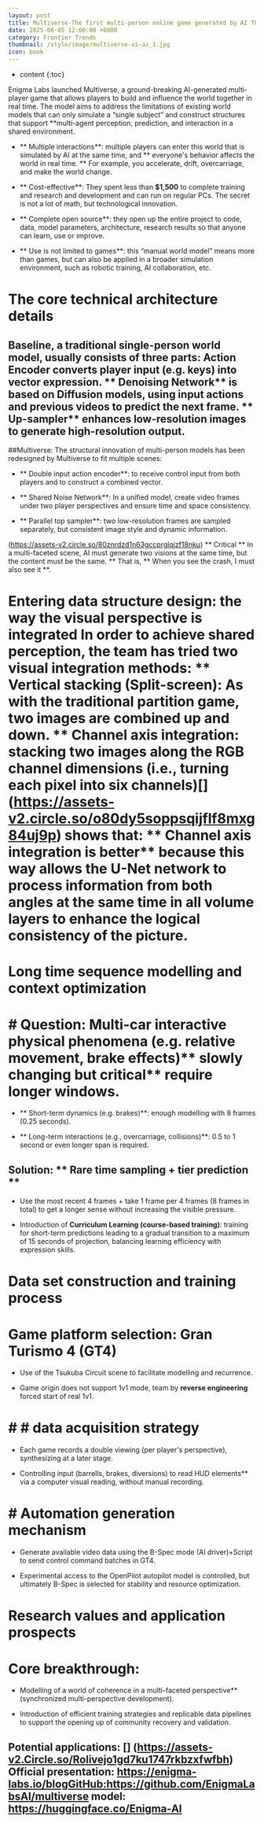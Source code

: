 ```yaml
---
layout: post
title: Multiverse-The first multi-person online game generated by AI The behavior of players affects the AI simulation world in real time
date: 2025-06-05 12:00:00 +0800
category: Frontier Trends
thumbnail: /style/image/multiverse-ai-ai_1.jpg
icon: book
---
```

* content
{:toc}

Enigma Labs launched Multiverse, a ground-breaking AI-generated multi-player game that allows players to build and influence the world together in real time. The model aims to address the limitations of existing world models that can only simulate a “single subject” and construct structures that support **multi-agent perception, prediction, and interaction in a shared environment.

- ** Multiple interactions**: multiple players can enter this world that is simulated by AI at the same time, and ** everyone's behavior affects the world in real time. ** For example, you accelerate, drift, overcarriage, and make the world change.

- ** Cost-effective**: They spent less than **$1,500** to complete training and research and development and can run on regular PCs. The secret is not a lot of math, but technological innovation.

- ** Complete open source**: they open up the entire project to code, data, model parameters, architecture, research results so that anyone can learn, use or improve.

- ** Use is not limited to games**: this “manual world model” means more than games, but can also be applied in a broader simulation environment, such as robotic training, AI collaboration, etc.

# The core technical architecture details

## Baseline, a traditional single-person world model, usually consists of three parts: **Action Encoder** converts player input (e.g. keys) into vector expression. ** Denoising Network** is based on Diffusion models, using input actions and previous videos to predict the next frame. ** Up-sampler** enhances low-resolution images to generate high-resolution output.

##Multiverse: The structural innovation of multi-person models has been redesigned by Multiverse to fit multiple scenes:

- ** Double input action encoder**: to receive control input from both players and to construct a combined vector.

- ** Shared Noise Network**: In a unified model, create video frames under two player perspectives and ensure time and space consistency.

- ** Parallel top sampler**: two low-resolution frames are sampled separately, but consistent image style and dynamic information.

(https://assets-v2.circle.so/80znrdzd1n63gccprglqjzf18nku) ** Critical ** In a multi-faceted scene, AI must generate two visions at the same time, but the content must be the same. ** That is, ** When you see the crash, I must also see it **.

#  Entering data structure design: the way the visual perspective is integrated In order to achieve shared perception, the team has tried two visual integration methods: ** Vertical stacking (Split-screen)**: As with the traditional partition game, two images are combined up and down. ** Channel axis integration**: stacking two images along the RGB channel dimensions (i.e., turning each pixel into six channels)[] (https://assets-v2.circle.so/o80dy5soppsqijflf8mxg84uj9p) shows that: ** Channel axis integration is better** because this way allows the U-Net network to process information from both angles at the same time in all volume layers to enhance the logical consistency of the picture.

#  Long time sequence modelling and context optimization

# # Question: Multi-car interactive physical phenomena (e.g. relative movement, brake effects)** slowly changing but critical** require longer windows.

- ** Short-term dynamics (e.g. brakes)**: enough modelling with 8 frames (0.25 seconds).

- ** Long-term interactions (e.g., overcarriage, collisions)**: 0.5 to 1 second or even longer span is required.

## Solution: ** Rare time sampling + tier prediction **

- Use the most recent 4 frames + take 1 frame per 4 frames (8 frames in total) to get a longer sense without increasing the visible pressure.

- Introduction of **Curriculum Learning (course-based training)**: training for short-term predictions leading to a gradual transition to a maximum of 15 seconds of projection, balancing learning efficiency with expression skills.

#  Data set construction and training process

# Game platform selection: Gran Turismo 4 (GT4)

- Use of the Tsukuba Circuit scene to facilitate modelling and recurrence.

- Game origin does not support 1v1 mode, team by **reverse engineering** forced start of real 1v1.

# # # data acquisition strategy

- Each game records a double viewing (per player's perspective), synthesizing at a later stage.

- Controlling input (barrells, brakes, diversions) to read HUD elements** via a computer visual reading, without manual recording.

# # Automation generation mechanism

- Generate available video data using the B-Spec mode (AI driver)+Script to send control command  batches in GT4.

- Experimental access to the OpenPilot autopilot model is controlled, but ultimately B-Spec is selected for stability and resource optimization.

# Research values and application prospects

# Core breakthrough:

- Modelling of a world of coherence in a multi-faceted perspective** (synchronized multi-perspective development).

- Introduction of efficient training strategies and replicable data pipelines to support the opening up of community recovery and validation.

## Potential applications: [] (https://assets-v2.Circle.so/Rolivejo1gd7ku1747rkbzxfwfbh) Official presentation: https://enigma-labs.io/blogGitHub:https://github.com/EnigmaLabsAI/multiverse model: https://huggingface.co/Enigma-AI